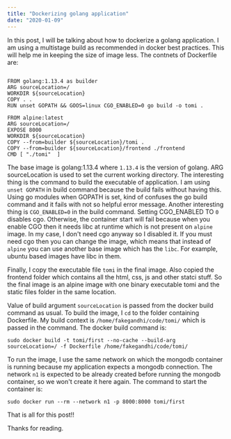 ```yaml
---
title: "Dockerizing golang application"
date: "2020-01-09"
---
```


In this post, I will be talking about how to dockerize a golang application. I am using a multistage build as recommended in docker best practices. This will help me in keeping the size of image less. The contnets of Dockerfile are:

```

FROM golang:1.13.4 as builder
ARG sourceLocation=/
WORKDIR ${sourceLocation}
COPY . .
RUN unset GOPATH && GOOS=linux CGO_ENABLED=0 go build -o tomi .

FROM alpine:latest
ARG sourceLocation=/
EXPOSE 8000
WORKDIR ${sourceLocation}
COPY --from=builder ${sourceLocation}/tomi .
COPY --from=builder ${sourceLocation}/frontend ./frontend
CMD [ "./tomi"  ]

```

The base image is golang:1.13.4 where `1.13.4` is the version of golang. ARG sourceLocation is used to set the current working directory. The interesting thing is the command to build the executable of application. I am using `unset GOPATH` in build command because the build fails without having this. Using go modules when GOPATH is set, kind of confuses the go build command and it fails with not so helpful error message. Another interesting thing is `CGO_ENABLED=0` in the build command. Setting CGO_ENABLED TO `0` disables cgo. Otherwise, the container start will fail because when you enable CGO then it needs libc at runtime which is not present on `alpine` image. In my case, I don't need cgo anyway so I disabled it. If you must need cgo then you can change the image, which means that instead of `alpine` you can use another base image which has the `libc`. For example, ubuntu based images have libc in them. 

Finally, I copy the executable file `tomi` in the final image. Also copied the frontend folder which contains all the html, css, js and other statci stuff. So the final image is an alpine image with one binary executable tomi and the static files folder in the same location. 

Value of build argument `sourceLocation` is passed from the docker build command as usual. To build the image, I `cd` to the folder containing Dockerfile. My build context is `/home/fakegandhi/code/tomi/` which is passed in the command. The docker build command is:

```
sudo docker build -t tomi/first --no-cache --build-arg sourceLocation=/ -f Dockerfile /home/fakegandhi/code/tomi/

```

To run the image, I use the same network on which the mongodb container is running because my application expects a mongodb connection. The network `n1` is expected to be already created before running the mongodb container, so we won't create it here again. The command to start the container is:

```
sudo docker run --rm --network n1 -p 8000:8000 tomi/first

```

That is all for this post!!

Thanks for reading.